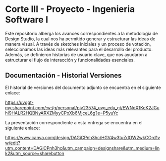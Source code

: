# Corte III - Proyecto - Ingenieria Software I

Este repositorio alberga los avances correspondientes a la metodología de Design Studio, la cual nos ha permitido generar y estructurar las ideas de manera visual. A través de sketches iniciales y un proceso de votación, seleccionamos las ideas más relevantes para el desarrollo del producto. Además, se definieron historias de usuario clave, que nos ayudaron a estructurar el flujo de interacción y funcionalidades esenciales.

## Documentación - Historial Versiones

El historial de versiones del documento adjunto se encuentra en el siguiente enlace:

https://uvggt-my.sharepoint.com/:w:/g/personal/piv23574_uvg_edu_gt/EWNdX1KeK2JGuhI9HALR2HQBNyARXZMyyCPoXb6MjceL6g?e=P5yuYc

La presentación correspondiente a esta entrega se encuentra en el siguiente enlace:

https://www.canva.com/design/DAGiCPnh3hc/HGV4w3tuZdOW2wkCOrd1vw/edit?utm_content=DAGiCPnh3hc&utm_campaign=designshare&utm_medium=link2&utm_source=sharebutton
